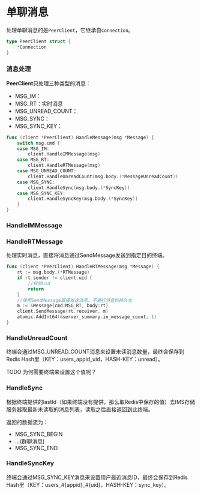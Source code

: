 # 单聊消息

处理单聊消息的是`PeerClient`，它继承自`Connection`。

```go
type PeerClient struct {
	*Connection
}
```

### 消息处理

**PeerClient**只处理三种类型的消息：

* MSG_IM：
* MSG_RT：实时消息
* MSG_UNREAD_COUNT：
* MSG_SYNC：
* MSG_SYNC_KEY：

```go
func (client *PeerClient) HandleMessage(msg *Message) {
	switch msg.cmd {
	case MSG_IM:
		client.HandleIMMessage(msg)
	case MSG_RT:
		client.HandleRTMessage(msg)
	case MSG_UNREAD_COUNT:
		client.HandleUnreadCount(msg.body.(*MessageUnreadCount))
	case MSG_SYNC:
		client.HandleSync(msg.body.(*SyncKey))
	case MSG_SYNC_KEY:
		client.HandleSyncKey(msg.body.(*SyncKey))
	}
}
```

### HandleIMMessage



### HandleRTMessage

处理实时消息，直接将消息通过SendMessage发送到指定目的终端。

```go
func (client *PeerClient) HandleRTMessage(msg *Message) {
	rt := msg.body.(*RTMessage)
	if rt.sender != client.uid {
        //校验uid
		return
	}
	//使用SendMessage直接发送消息，不进行消息的持久化
	m := &Message{cmd:MSG_RT, body:rt}
	client.SendMessage(rt.receiver, m)
	atomic.AddInt64(&server_summary.in_message_count, 1)
}
```

### HandleUnreadCount

终端会通过MSG_UNREAD_COUNT消息来设置未读消息数量，最终会保存到Redis Hash里（KEY：users_appid_uid，HASH-KEY：unread）。

TODO 为何需要终端来设置这个值呢？

### HandleSync


根据终端提供的lastId（如果终端没有提供，那么取Redis中保存的值）去IMS存储服务器取最新未读取的消息列表，读取之后直接返回到此终端。

返回的数据流为：

- MSG_SYNC_BEGIN
- ...(群聊消息)
- MSG_SYNC_END

### HandleSyncKey

终端会通过MSG_SYNC_KEY消息来设置用户最近消息ID，最终会保存到Redis Hash里（KEY：users_#{appid}_#{uid}，HASH-KEY：sync_key）。





